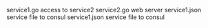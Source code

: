 service1.go	access to service2 
service2.go	web server
service1.json	service file to consul
service1.json	service file to consul

